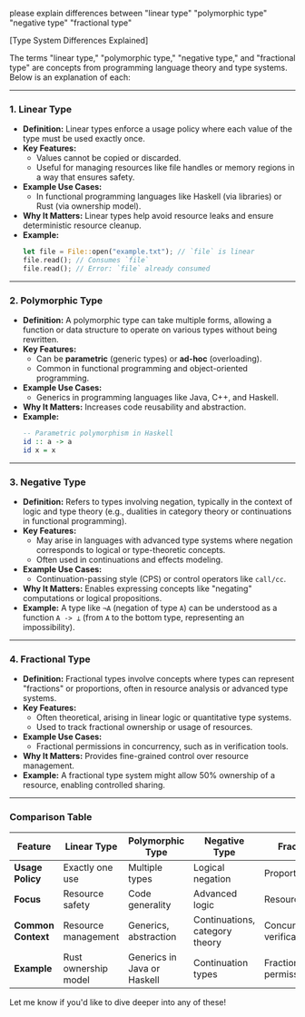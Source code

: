 please explain differences between "linear type" "polymorphic type" "negative type" "fractional type"

[Type System Differences Explained]

The terms "linear type," "polymorphic type," "negative type," and "fractional type" are concepts from programming language theory and type systems. Below is an explanation of each:

---

### **1. Linear Type**
- **Definition:** Linear types enforce a usage policy where each value of the type must be used exactly once.
- **Key Features:**
  - Values cannot be copied or discarded.
  - Useful for managing resources like file handles or memory regions in a way that ensures safety.
- **Example Use Cases:**
  - In functional programming languages like Haskell (via libraries) or Rust (via ownership model).
- **Why It Matters:** Linear types help avoid resource leaks and ensure deterministic resource cleanup.
- **Example:**
  ```rust
  let file = File::open("example.txt"); // `file` is linear
  file.read(); // Consumes `file`
  file.read(); // Error: `file` already consumed
  ```

---

### **2. Polymorphic Type**
- **Definition:** A polymorphic type can take multiple forms, allowing a function or data structure to operate on various types without being rewritten.
- **Key Features:**
  - Can be **parametric** (generic types) or **ad-hoc** (overloading).
  - Common in functional programming and object-oriented programming.
- **Example Use Cases:**
  - Generics in programming languages like Java, C++, and Haskell.
- **Why It Matters:** Increases code reusability and abstraction.
- **Example:**
  ```haskell
  -- Parametric polymorphism in Haskell
  id :: a -> a
  id x = x
  ```

---

### **3. Negative Type**
- **Definition:** Refers to types involving negation, typically in the context of logic and type theory (e.g., dualities in category theory or continuations in functional programming).
- **Key Features:**
  - May arise in languages with advanced type systems where negation corresponds to logical or type-theoretic concepts.
  - Often used in continuations and effects modeling.
- **Example Use Cases:**
  - Continuation-passing style (CPS) or control operators like `call/cc`.
- **Why It Matters:** Enables expressing concepts like "negating" computations or logical propositions.
- **Example:** A type like `¬A` (negation of type `A`) can be understood as a function `A -> ⊥` (from `A` to the bottom type, representing an impossibility).

---

### **4. Fractional Type**
- **Definition:** Fractional types involve concepts where types can represent "fractions" or proportions, often in resource analysis or advanced type systems.
- **Key Features:**
  - Often theoretical, arising in linear logic or quantitative type systems.
  - Used to track fractional ownership or usage of resources.
- **Example Use Cases:**
  - Fractional permissions in concurrency, such as in verification tools.
- **Why It Matters:** Provides fine-grained control over resource management.
- **Example:** A fractional type system might allow 50% ownership of a resource, enabling controlled sharing.

---

### **Comparison Table**

| Feature          | Linear Type                 | Polymorphic Type           | Negative Type              | Fractional Type           |
|-------------------|-----------------------------|-----------------------------|-----------------------------|---------------------------|
| **Usage Policy**  | Exactly one use             | Multiple types              | Logical negation            | Proportional/fractional   |
| **Focus**         | Resource safety            | Code generality             | Advanced logic              | Resource sharing          |
| **Common Context**| Resource management        | Generics, abstraction       | Continuations, category theory | Concurrency, verification |
| **Example**       | Rust ownership model       | Generics in Java or Haskell | Continuation types          | Fractional permissions    |

Let me know if you'd like to dive deeper into any of these!

